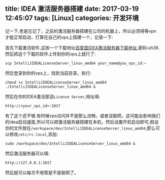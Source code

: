 title: IDEA 激活服务器搭建
date: 2017-03-19 12:45:07
tags: [Linux]
categories: 开发环境
---
记一下,老是忘记了，之前的激活服务器搭建在公司的机器上，所以必须得等vpn才能正常启动，打算在自己的vps上搭建一个，记录一下:

首先下载激活软件,这放一个下载地址[百度盘IDEA激活服务器下载地址](https://pan.baidu.com/s/1c2pFhIS),密码:uh36.
然后把这个下载的软件上传到你的vps上就行了:
```
scp IntelliJIDEALicenseServer_linux_amd64 your_name@you_vps_id:~
```
然后登录到你的vps上，找到当前目录，执行:
```
chmod +x IntelliJIDEALicenseServer_linux_amd64
./IntelliJIDEALicenseServer_linux_amd64 &
```
然后在你的IDEA激活那选`License Server`,地址填:
```
http://<your_vps_id>:1017
```

有了这个还不够,有时候vps访问并不是那么流畅，或者没联网，这可能会影响我们的idea启动速度,所以可以把激活服务器搭建在本机，然后设置开机启动即可,假设你的文件放在`/workspace/dev/IntelliJIDEALicenseServer_linux_amd64`,那么可以修改`/etc/rc.local`,添加:
```
sudo /workspace/dev/IntelliJIDEALicenseServer_linux_amd64 &
```
然后激活服务器可以填:
```
http://127.0.0.1:1017
```
然后就可以每次不用管是不是联网了。

